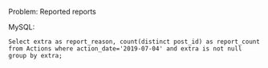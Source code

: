 Problem: Reported reports

MySQL: 

```
Select extra as report_reason, count(distinct post_id) as report_count from Actions where action_date='2019-07-04' and extra is not null
group by extra; 

```
